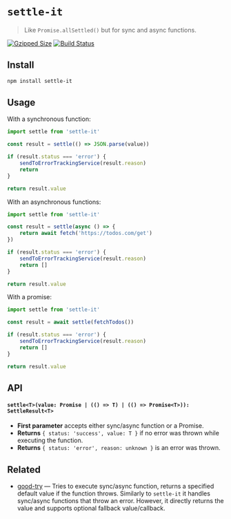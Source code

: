 # `settle-it`

> Like `Promise.allSettled()` but for sync and async functions.

[![Gzipped Size](https://img.shields.io/bundlephobia/minzip/settle-it)](https://bundlephobia.com/result?p=settle-it)
[![Build Status](https://img.shields.io/github/actions/workflow/status/astoilkov/settle-it/main.yml?branch=main)](https://github.com/astoilkov/settle-it/actions/workflows/main.yml)

## Install

```bash
npm install settle-it
```

## Usage

With a synchronous function:
```ts
import settle from 'settle-it'

const result = settle(() => JSON.parse(value))

if (result.status === 'error') {
    sendToErrorTrackingService(result.reason)
    return
}

return result.value
```

With an asynchronous functions:
```ts
import settle from 'settle-it'

const result = settle(async () => {
    return await fetch('https://todos.com/get')
})

if (result.status === 'error') {
    sendToErrorTrackingService(result.reason)
    return []
}

return result.value
```

With a promise:
```ts
import settle from 'settle-it'

const result = await settle(fetchTodos())

if (result.status === 'error') {
    sendToErrorTrackingService(result.reason)
    return []
}

return result.value
```

## API

#### `settle<T>(value: Promise | (() => T) | (() => Promise<T>)): SettleResult<T>`

- **First parameter** accepts either sync/async function or a Promise.
- **Returns** `{ status: 'success', value: T }` if no error was thrown while executing the function.
- **Returns** `{ status: 'error', reason: unknown }` is an error was thrown.

## Related

- [good-try](https://github.com/astoilkov/good-try) — Tries to execute sync/async function, returns a specified default value if the function throws. Similarly to `settle-it` it handles sync/async functions that throw an error. However, it directly returns the value and supports optional fallback value/callback.